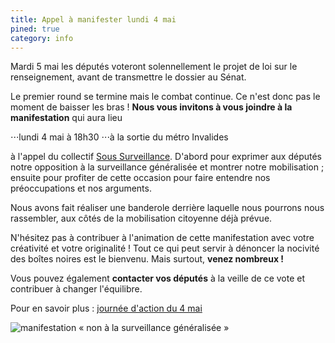 ```yaml
---
title: Appel à manifester lundi 4 mai
pined: true
category: info
---
```

Mardi 5 mai les députés voteront solennellement le projet de loi sur le renseignement, avant de transmettre le dossier au Sénat.

Le premier round se termine mais le combat continue. Ce n'est donc pas le moment de baisser les bras ! **Nous vous invitons à vous joindre à la manifestation** qui aura lieu

⋅⋅⋅lundi 4 mai à 18h30
⋅⋅⋅à la sortie du métro Invalides

à l'appel du collectif [Sous Surveillance](https://sous-surveillance.fr/#/).
D'abord pour exprimer aux députés notre opposition à la surveillance généralisée et montrer notre mobilisation ; ensuite pour profiter de cette occasion pour faire entendre nos préoccupations et nos arguments. 

Nous avons fait réaliser une banderole derrière laquelle nous pourrons nous rassembler, aux côtés de la mobilisation citoyenne déjà prévue.

N'hésitez pas à contribuer à l'animation de cette manifestation avec votre créativité et votre originalité ! Tout ce qui peut servir à dénoncer la nocivité des boîtes noires est le bienvenu. Mais surtout, **venez nombreux !**

Vous pouvez également **contacter vos députés** à la veille de ce vote et contribuer à changer l'équilibre.

Pour en savoir plus : [journée d'action du 4 mai](https://wiki.laquadrature.net/PJL_relatif_au_renseignement/4mai)

![manifestation « non à la surveillance généralisée »](../images/news/manif3.jpg)
